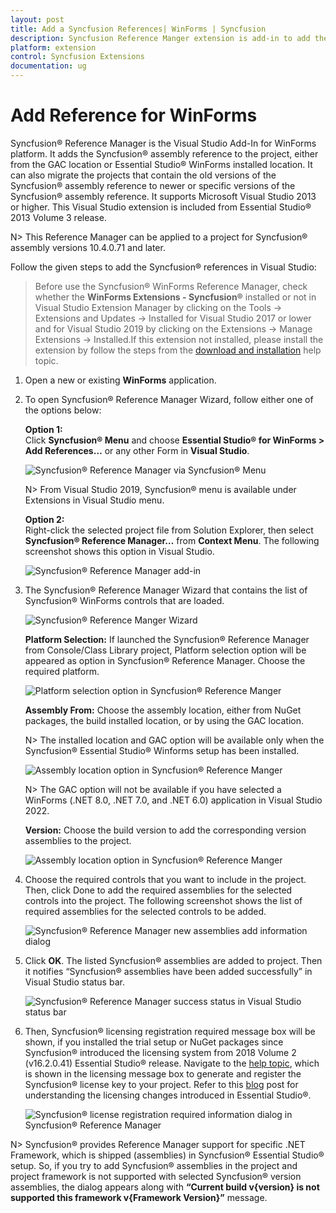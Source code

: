 ```yaml
---
layout: post
title: Add a Syncfusion References| WinForms | Syncfusion
description: Syncfusion Reference Manger extension is add-in to add the Syncfusion references into the WinForms application
platform: extension
control: Syncfusion Extensions
documentation: ug
---
```


# Add Reference for WinForms

Syncfusion® Reference Manager is the Visual Studio Add-In for WinForms platform. It adds the Syncfusion® assembly reference to the project, either from the GAC location or Essential Studio® WinForms installed location. It can also migrate the projects that contain the old versions of the Syncfusion® assembly reference to newer or specific versions of the Syncfusion® assembly reference. It supports Microsoft Visual Studio 2013 or higher. This Visual Studio extension is included from Essential Studio® 2013 Volume 3 release.

N> This Reference Manager can be applied to a project for Syncfusion® assembly versions 10.4.0.71 and later.

Follow the given steps to add the Syncfusion® references in Visual Studio:

> Before use the Syncfusion® WinForms Reference Manager, check whether the **WinForms Extensions - Syncfusion®** installed or not in Visual Studio Extension Manager by clicking on the Tools -> Extensions and Updates -> Installed for Visual Studio 2017 or lower and for Visual Studio 2019 by clicking on the Extensions -> Manage Extensions -> Installed.If this extension not installed, please install the extension by follow the steps from the [download and installation](https://help.Syncfusion.com/windowsforms/visual-studio-integration/vs2019-extensions/download-and-installation/) help topic.

1. Open a new or existing **WinForms** application.

2. To open Syncfusion® Reference Manager Wizard, follow either one of the options below:

   **Option 1:**  
   Click **Syncfusion® Menu** and choose **Essential Studio® for WinForms > Add References…** or any other Form in **Visual Studio**.

   ![Syncfusion® Reference Manager via Syncfusion® Menu](Syncfusion-Reference-Manger_images/Syncfusion_Menu_AddReference.png)

   N> From Visual Studio 2019, Syncfusion® menu is available under Extensions in Visual Studio menu.

   **Option 2:**  
   Right-click the selected project file from Solution Explorer, then select **Syncfusion® Reference Manager…** from **Context Menu**. The following screenshot shows this option in Visual Studio.   

   ![Syncfusion® Reference Manager add-in](Syncfusion-Reference-Manger_images/Syncfusion-Reference-Manger-img1.png)

3. The Syncfusion® Reference Manager Wizard that contains the list of Syncfusion® WinForms controls that are loaded.

   ![Syncfusion® Reference Manger Wizard](Syncfusion-Reference-Manger_images/Syncfusion-Reference-Manger-img2.png)

   **Platform Selection:** If launched the Syncfusion® Reference Manager from Console/Class Library project, Platform selection option will be appeared as option in Syncfusion® Reference Manager. Choose the required platform. 

   ![Platform selection option in Syncfusion® Reference Manger](Syncfusion-Reference-Manger_images/Syncfusion-Reference-Manger-img3.png)

   **Assembly From:** Choose the assembly location, either from NuGet packages, the build installed location, or by using the GAC location.

   N> The installed location and GAC option will be available only when the Syncfusion® Essential Studio® Winforms setup has been installed.

   ![Assembly location option in Syncfusion® Reference Manger](Syncfusion-Reference-Manger_images/Syncfusion-Reference-Manger-img4.png)

   N> The GAC option will not be available if you have selected a WinForms (.NET 8.0, .NET 7.0, and .NET 6.0) application in Visual Studio 2022.

   **Version:** Choose the build version to add the corresponding version assemblies to the project.

   ![Assembly location option in Syncfusion® Reference Manger](Syncfusion-Reference-Manger_images/Syncfusion-Reference-Manger1-img4.png)

   
  

4. Choose the required controls that you want to include in the project. Then, click Done to add the required assemblies for the selected controls into the project. The following screenshot shows the list of required assemblies for the selected controls to be added.

   ![Syncfusion® Reference Manager new assemblies add information dialog](Syncfusion-Reference-Manger_images/Syncfusion-Reference-Manger-img5.png)

5. Click **OK**. The listed Syncfusion® assemblies are added to project. Then it notifies “Syncfusion® assemblies have been added successfully” in Visual Studio status bar.

   ![Syncfusion® Reference Manager success status in Visual Studio status bar](Syncfusion-Reference-Manger_images/Syncfusion-Reference-Manger-img6.png)

6. Then, Syncfusion® licensing registration required message box will be shown, if you installed the trial setup or NuGet packages since Syncfusion® introduced the licensing system from 2018 Volume 2 (v16.2.0.41) Essential Studio® release. Navigate to the  [help topic](https://help.Syncfusio.com/common/essential-studio/licensing/license-key#how-to-generate-Syncfusion-license-key), which is shown in the licensing message box to generate and register the Syncfusion® license key to your project. Refer to this [blog](https://blog.Syncfusion.com/post/Whats-New-in-2018-Volume-2-Licensing-Changes-in-the-1620x-Version-of-Essential-Studio.aspx) post for understanding the licensing changes introduced in Essential Studio®.

   ![Syncfusion® license registration required information dialog in Syncfusion® Reference Manager](Syncfusion-Reference-Manger_images/Syncfusion-Reference-Manger-img7.png)

N>  Syncfusion® provides Reference Manager support for specific .NET Framework, which is shipped (assemblies) in Syncfusion® Essential Studio® setup. So, if you try to add Syncfusion® assemblies in the project and project framework is not supported with selected Syncfusion® version assemblies, the dialog appears along with **“Current build v{version} is not supported this framework v{Framework Version}”** message.






